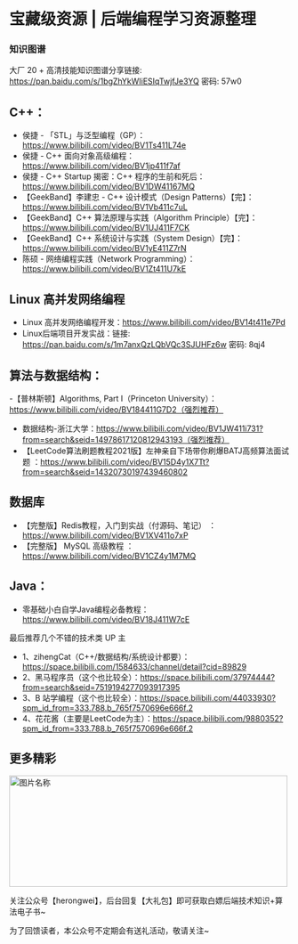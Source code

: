 # 宝藏级资源 | 后端编程学习资源整理

### 知识图谱

大厂 20 + 高清技能知识图谱分享链接: https://pan.baidu.com/s/1bgZhYkWIiESIqTwjfJe3YQ  密码: 57w0

## C++：

- 侯捷 - 「STL」与泛型编程（GP）：https://www.bilibili.com/video/BV1Ts411L74e
- 侯捷 - C++ 面向对象高级编程：https://www.bilibili.com/video/BV1jp411f7af
- 侯捷 - C++ Startup 揭密：C++ 程序的生前和死后：https://www.bilibili.com/video/BV1DW41167MQ
- 【GeekBand】李建忠 - C++ 设计模式（Design Patterns）【完】：https://www.bilibili.com/video/BV1Vb411c7uL
- 【GeekBand】C++ 算法原理与实践（Algorithm Principle）【完】：https://www.bilibili.com/video/BV1UJ411F7CK
- 【GeekBand】C++ 系统设计与实践（System Design）【完】：https://www.bilibili.com/video/BV1yE411Z7rN
- 陈硕 - 网络编程实践（Network Programming）：https://www.bilibili.com/video/BV1Zt411U7kE

## Linux 高并发网络编程
- Linux 高并发网络编程开发：https://www.bilibili.com/video/BV14t411e7Pd
- Linux后端项目开发实战：链接: https://pan.baidu.com/s/1m7anxQzLQbVQc3SJUHFz6w  密码: 8qj4

## 算法与数据结构：
-【普林斯顿】Algorithms, Part I（Princeton University）：https://www.bilibili.com/video/BV184411G7D2（强烈推荐）
- 数据结构-浙江大学：https://www.bilibili.com/video/BV1JW411i731?from=search&seid=14978617120812943193（强烈推荐）
- 【LeetCode算法刷题教程2021版】左神亲自下场带你刷爆BATJ高频算法面试题
：https://www.bilibili.com/video/BV15D4y1X7Tt?from=search&seid=14320730197439460802

## 数据库
- 【完整版】Redis教程，入门到实战（付源码、笔记）
：https://www.bilibili.com/video/BV1XV411o7xP
- 【完整版】 MySQL 高级教程
：https://www.bilibili.com/video/BV1CZ4y1M7MQ

## Java：
- 零基础小白自学Java编程必备教程：https://www.bilibili.com/video/BV18J411W7cE


最后推荐几个不错的技术类 UP 主

- 1、zihengCat（C++/数据结构/系统设计都要）：https://space.bilibili.com/1584633/channel/detail?cid=89829
- 2、黑马程序员（这个也比较全）：https://space.bilibili.com/37974444?from=search&seid=7519194277093917395
- 3、B 站学编程（这个也比较全）：https://space.bilibili.com/44033930?spm_id_from=333.788.b_765f7570696e666f.2
- 4、花花酱（主要是LeetCode为主）：https://space.bilibili.com/9880352?spm_id_from=333.788.b_765f7570696e666f.2

## 更多精彩

 <img src="https://cdn.jsdelivr.net/gh/rongweihe/ImageHost01/images/weichatlogo.png" width = "500" height = "200" alt="图片名称" align=center />

关注公众号【herongwei】，后台回复【大礼包】即可获取白嫖后端技术知识+算法电子书~

为了回馈读者，本公众号不定期会有送礼活动，敬请关注~